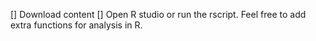 [] Download content
[] Open R studio or run the rscript.
Feel free to add extra functions for analysis in R.
